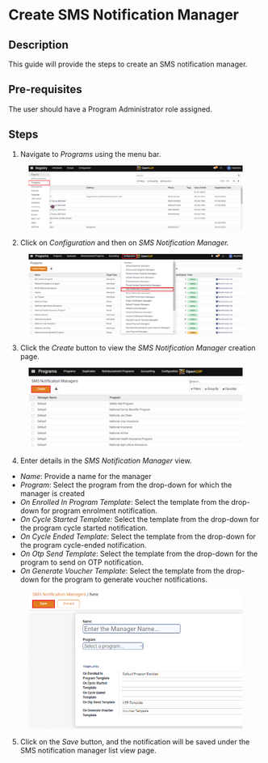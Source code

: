 # Create SMS Notification Manager

## Description

This guide will provide the steps to create an SMS notification manager.

## Pre-requisites

The user should have a Program Administrator role assigned.

## Steps

1. Navigate to _Programs_ using the menu bar.

<figure><img src="../../../.gitbook/assets/home-page-openg2p (10).png" alt=""><figcaption></figcaption></figure>

2. Click on _Configuration_ and then on _SMS Notification Manager._

<figure><img src="../../../.gitbook/assets/sms-notification (1).png" alt=""><figcaption></figcaption></figure>

3. Click the _Create_ button to view the _SMS Notification Manager_ creation page.

<figure><img src="../../../.gitbook/assets/sms-create (1).PNG" alt=""><figcaption></figcaption></figure>

4. Enter details in the _SMS Notification Manager_ view.

* _Name_: Provide a name for the manager
* _Program_: Select the program from the drop-down for which the manager is created
* _On Enrolled In Program Template_: Select the template from the drop-down for program enrolment notification.
* _On Cycle Started Template:_ Select the template from the drop-down for the program cycle started notification.
* _On Cycle Ended Template_: Select the template from the drop-down for the program cycle-ended notification.
* _On Otp Send Template_: Select the template from the drop-down for the program to send on OTP notification.
* _On Generate Voucher Template_: Select the template from the drop-down for the program to generate voucher notifications.

<figure><img src="../../../.gitbook/assets/sms-template.PNG" alt=""><figcaption></figcaption></figure>

5. Click on the _Save_ button, and the notification will be saved under the SMS notification manager list view page.
